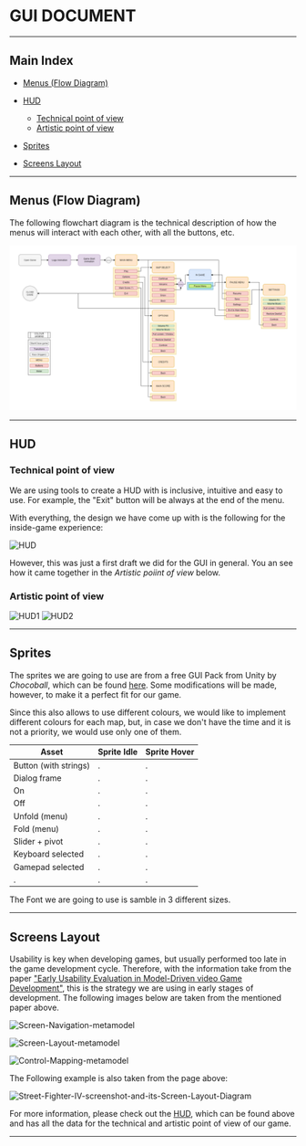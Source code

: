 # GUI DOCUMENT


***


## Main Index

+ [Menus (Flow Diagram)](https://github.com/Needlesslord/BrainDeadStudios/blob/master/Docs/GUIDocument.md#menus-flow-diagram)

+ [HUD](https://github.com/Needlesslord/BrainDeadStudios/blob/master/Docs/GUIDocument.md#hud)
  - [Technical point of view](https://github.com/Needlesslord/BrainDeadStudios/blob/master/Docs/GUIDocument.md#technical-point-of-view)
  - [Artistic point of view](https://github.com/Needlesslord/BrainDeadStudios/blob/master/Docs/GUIDocument.md#artistic-point-of-view)
  
+ [Sprites](https://github.com/Needlesslord/BrainDeadStudios/blob/master/Docs/GUIDocument.md#sprites)

+ [Screens Layout](https://github.com/Needlesslord/BrainDeadStudios/blob/master/Docs/GUIDocument.md#screens-layout)


***


## Menus (Flow Diagram)

The following flowchart diagram is the technical description of how the menus will interact with each other, with all the buttons, etc.

![Flow Diagram (Technical)](Photos_Wiki/Flow_Diagram_v03_Technical.png)


***


## HUD


### Technical point of view

We are using tools to create a HUD with is inclusive, intuitive and easy to use. For example, the "Exit" button will be always at the end of the menu. 

With everything, the design we have come up with is the following for the inside-game experience:

![HUD](https://user-images.githubusercontent.com/51851736/76066200-6fdcf300-5f8d-11ea-97ce-a5d686543a0c.png)


However, this was just a first draft we did for the GUI in general. You an see how it came together in the *Artistic poiint of view* below.



### Artistic point of view

![HUD1](https://user-images.githubusercontent.com/51851736/82118533-4fdd6300-9778-11ea-927e-3aa33b9456b8.png)
![HUD2](https://user-images.githubusercontent.com/51851736/82118535-510e9000-9778-11ea-85bd-46234709db43.png)

***


## Sprites


The sprites we are going to use are from a free GUI Pack from Unity by *Chocoball*, which can be found [here](https://assetstore.unity.com/packages/2d/gui/puzzle-stage-settings-gui-pack-147389). Some modifications will be made, however, to make it a perfect fit for our game.

Since this also allows to use different colours, we would like to implement different colours for each map, but, in case we don't have the time and it is not a priority, we would use only one of them.

| Asset | Sprite Idle | Sprite Hover |
| ----- | ----------- | ------------ | 
| Button (with strings) | . | . |
| Dialog frame | . | . |
| On | . | . |
| Off | . | . |
| Unfold (menu) | . | . |
| Fold (menu) | . | . |
| Slider + pivot | . | . |
| Keyboard selected | . | . |
| Gamepad selected | . | . |
| . | . | . |

The Font we are going to use is samble in 3 different sizes.


***


## Screens Layout

Usability is key when developing games, but usually performed too late in the game development cycle. Therefore, with the information take from the paper ["Early Usability Evaluation in Model-Driven video Game Development"](https://www.researchgate.net/figure/Screen-Navigation-metamodel_fig1_236153020), this is the strategy we are using in early stages of development. The following images below are taken from the mentioned paper above.

![Screen-Navigation-metamodel](https://user-images.githubusercontent.com/51851736/76338023-730f1080-62f8-11ea-843b-ccd151581d96.png)

![Screen-Layout-metamodel](https://user-images.githubusercontent.com/51851736/76338056-7e623c00-62f8-11ea-9659-08c24ac9e61a.png)

![Control-Mapping-metamodel](https://user-images.githubusercontent.com/51851736/76337964-625e9a80-62f8-11ea-9304-eeb95389757d.png)

The Following example is also taken from the page above:

![Street-Fighter-IV-screenshot-and-its-Screen-Layout-Diagram](https://user-images.githubusercontent.com/51851736/76337956-612d6d80-62f8-11ea-90f6-e5d8a2ad2f52.png)

For more information, please check out the [HUD](https://github.com/Needlesslord/BrainDeadStudios/blob/master/Docs/GUIDocument.md#hud), which can be found above and has all the data for the technical and artistic point of view of our game.


***









